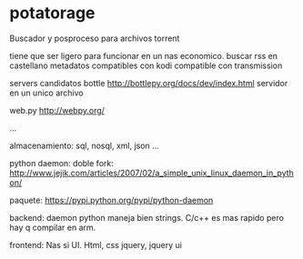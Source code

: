 # potatorage
Buscador y posproceso para archivos torrent

tiene que ser ligero para funcionar en un nas economico.
buscar rss en castellano
metadatos compatibles con kodi
compatible con transmission

servers candidatos
bottle
http://bottlepy.org/docs/dev/index.html
servidor en un unico archivo

web.py
http://webpy.org/

...

almacenamiento:
sql, nosql, xml, json ...

python daemon:
doble fork:
http://www.jejik.com/articles/2007/02/a_simple_unix_linux_daemon_in_python/

paquete:
https://pypi.python.org/pypi/python-daemon

backend:
daemon python maneja bien strings. C/c++ es mas rapido pero hay q compilar en arm.

frontend:
Nas si UI.
Html, css jquery, jquery ui

